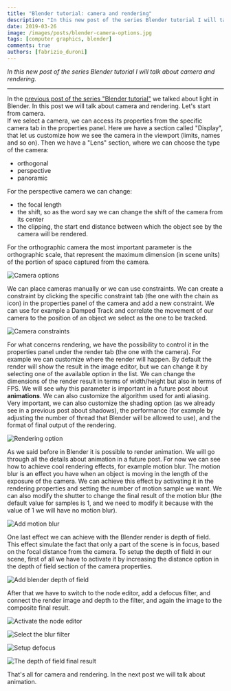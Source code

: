 ```yaml
---
title: "Blender tutorial: camera and rendering"
description: "In this new post of the series Blender tutorial I will talk about camera and rendering."
date: 2019-03-26
image: /images/posts/blender-camera-options.jpg
tags: [computer graphics, blender]
comments: true
authors: [fabrizio_duroni]
---
```


*In this new post of the series Blender tutorial I will talk about camera and rendering.*

---

In the [previous post of the series "Blender tutorial"](/2019/03/25/blender-tutorial-11-light-part-2/) we talked
about light in Blender. In this post we will talk about camera and rendering. Let's start from camera.  
If we select a camera, we can access its properties from the specific camera tab in the properties panel. Here we have a
section called "Display", that let us customize how we see the camera in the viewport (limits, names and so on). Then we
have a "Lens" section, where we can choose the type of the camera:

* orthogonal
* perspective
* panoramic

For the perspective camera we can change:

* the focal length
* the shift, so as the word say we can change the shift of the camera from its center
* the clipping, the start end distance between which the object see by the camera will be rendered.

For the orthographic camera the most important parameter is the orthographic scale, that represent the maximum
dimension (in scene units) of the portion of space captured from the camera.

![Camera options](../images/posts/blender-camera-options.jpg)

We can place cameras manually or we can use constraints. We can create a constraint by clicking the specific constraint
tab (the one with the chain as icon) in the properties panel of the camera and add a new constraint. We can use for
example a Damped Track and correlate the movement of our camera to the position of an object we select as the one to be
tracked.

![Camera constraints](../images/posts/blender-camera-constraints.jpg)

For what concerns rendering, we have the possibility to control it in the properties panel under the render tab (the one
with the camera). For example we can customize where the render will happen. By default the render will show the result
in the image editor, but we can change it by selecting one of the available option in the list. We can change the
dimensions of the render result in terms of width/height but also in terms of FPS. We will see why this parameter is
important in a future post about **animations**. We can also customize the algorithm used for anti aliasing. Very
important, we can also customize the shading option (as we already see in a previous post about shadows), the
performance (for example by adjusting the number of thread that Blender will be allowed to use), and the format of final
output of the rendering.

![Rendering option](../images/posts/blender-render-option.jpg)

As we said before in Blender it is possible to render animation. We will go through all the details about animation in a
future post. For now we can see how to achieve cool rendering effects, for example motion blur. The motion blur is an
effect you have when an object is moving in the length of the exposure of the camera. We can achieve this effect by
activating it in the rendering properties and setting the number of motion sample we want. We can also modify the
shutter to change the final result of the motion blur (the default value for samples is 1, and we need to modify it
because with the value of 1 we will have no motion blur).

![Add motion blur](../images/posts/blender-motion-blur.jpg)

One last effect we can achieve with the Blender render is depth of field. This effect simulate the fact that only a part
of the scene is in focus, based on the focal distance from the camera. To setup the depth of field in our scene, first
of all we have to activate it by increasing the distance option in the depth of field section of the camera properties.

![Add blender depth of field](../images/posts/blender-depth-of-field-1.jpg)

After that we have to switch to the node editor, add a defocus filter, and connect the render image and depth to the
filter, and again the image to the composite final result.

![Activate the node editor](../images/posts/blender-depth-of-field-2.jpg)

![Select the blur filter](../images/posts/blender-depth-of-field-3.jpg)

![Setup defocus](../images/posts/blender-depth-of-field-4.jpg)

![The depth of field final result](../images/posts/blender-depth-of-field-5.jpg)

That's all for camera and rendering. In the next post we will talk about animation.
